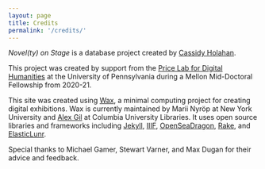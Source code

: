 ```yaml
---
layout: page
title: Credits
permalink: '/credits/'
---
```


_Novel(ty) on Stage_ is a database project created by <a href="http://www.cassidyholahan.com/" target="_blank">Cassidy Holahan</a>.

This project was created by support from the <a href="https://pricelab.sas.upenn.edu/" target="_blank">Price Lab for Digital Humanities</a> at the University of Pennsylvania during a Mellon Mid-Doctoral Fellowship from 2020-21. 

This site was created using <a href="https://minicomp.github.io/wax/" target="_blank">Wax</a>, a minimal computing project for creating digital exhibitions. Wax is currently maintained by Marii Nyröp at New York University and <a href="https://github.com/elotroalex" target="_blank">Alex Gil</a> at Columbia University Libraries. It uses open source libraries and frameworks including [Jekyll](https://jekyllrb.com), [IIIF](http://iiif.io), [OpenSeaDragon](https://openseadragon.github.io/), [Rake](https://ruby.github.io/rake/), and [ElasticLunr](http://elasticlunr.com/). 

Special thanks to Michael Gamer, Stewart Varner, and Max Dugan for their advice and feedback.